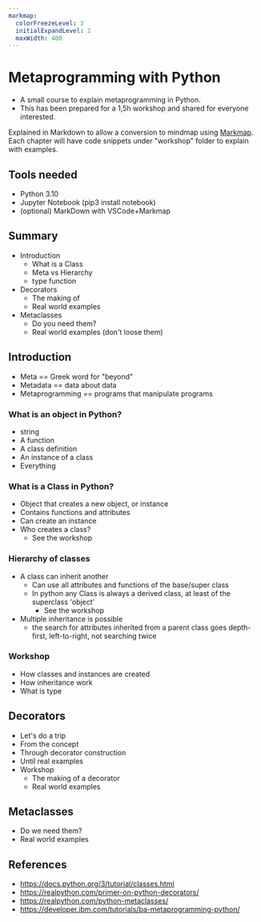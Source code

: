 ```yaml
---
markmap:
  colorFreezeLevel: 3
  initialExpandLevel: 2
  maxWidth: 400
---
```

# Metaprogramming with Python
- A small course to explain metaprogramming in Python. 
- This has been prepared for a 1,5h workshop and shared for everyone interested.

Explained in Markdown to allow a conversion to mindmap using [Markmap](https://marketplace.visualstudio.com/items?itemName=gera2ld.markmap-vscode).
Each chapter will have code snippets under "workshop" folder to explain with examples.

## Tools needed
- Python 3.10
- Jupyter Notebook (pip3 install notebook)
- (optional) MarkDown with VSCode+Markmap

## Summary
- Introduction
  - What is a Class
  - Meta vs Hierarchy
  - type function
- Decorators
  - The making of
  - Real world examples
- Metaclasses
  - Do you need them?
  - Real world examples (don't loose them)

## Introduction
- Meta == Greek word for "beyond"
- Metadata == data about data
- Metaprogramming == programs that manipulate programs

### What is an object in Python?
- string
- A function
- A class definition
- An instance of a class
- Everything

### What is a Class in Python?
- Object that creates a new object, or instance
- Contains functions and attributes
- Can create an instance
- Who creates a class?
  - See the workshop

### Hierarchy of classes
- A class can inherit another
  - Can use all attributes and functions of the base/super class
  - In python any Class is always a derived class, at least of the superclass 'object'
    - See the workshop
- Multiple inheritance is possible
  - the search for attributes inherited from a parent class goes depth-first, left-to-right, not searching twice

### Workshop
- How classes and instances are created
- How inheritance work
- What is type

## Decorators
- Let's do a trip
- From the concept
- Through decorator construction
- Until real examples
- Workshop
  - The making of a decorator
  - Real world examples

## Metaclasses
- Do we need them?
- Real world examples
## References
- https://docs.python.org/3/tutorial/classes.html
- https://realpython.com/primer-on-python-decorators/
- https://realpython.com/python-metaclasses/
- https://developer.ibm.com/tutorials/ba-metaprogramming-python/

